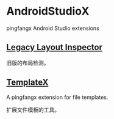 # AndroidStudioX
pingfangx Android Studio extensions

## [Legacy Layout Inspector](legacy-layout-inspector)
旧版的布局检测。

## [TemplateX](templatex)
A pingfangx extension for file templates.

扩展文件模板的工具。